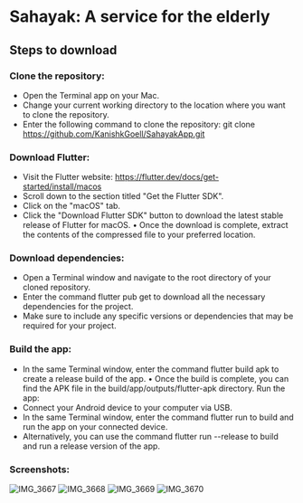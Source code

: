 # Sahayak: A service for the elderly

## Steps to download

### Clone the repository:
- Open the Terminal app on your Mac.
- Change your current working directory to the location where you want to clone the repository.
- Enter the following command to clone the repository: git clone https://github.com/KanishkGoell/SahayakApp.git

### Download Flutter:
- Visit the Flutter website: https://flutter.dev/docs/get-started/install/macos
- Scroll down to the section titled "Get the Flutter SDK".
- Click on the "macOS" tab.
- Click the "Download Flutter SDK" button to download the latest stable release of Flutter for macOS. • Once the download is complete, extract the contents of the compressed file to your preferred location. 

### Download dependencies:
- Open a Terminal window and navigate to the root directory of your cloned repository.
- Enter the command flutter pub get to download all the necessary dependencies for the project.
- Make sure to include any specific versions or dependencies that may be required for your project.

### Build the app:
- In the same Terminal window, enter the command flutter build apk to create a release build of the app. • Once the build is complete, you can find the APK file in the build/app/outputs/flutter-apk directory. Run the app:
- Connect your Android device to your computer via USB.
- In the same Terminal window, enter the command flutter run to build and run the app on your connected device.
- Alternatively, you can use the command flutter run --release to build and run a release version of the app.


### Screenshots:
![IMG_3667](https://user-images.githubusercontent.com/83371955/232590894-4439e95c-e3ed-4989-89d3-56f8a468a332.PNG) ![IMG_3668](https://user-images.githubusercontent.com/83371955/232590912-556034db-fa91-4667-9494-ca3884b28eaf.PNG) ![IMG_3669](https://user-images.githubusercontent.com/83371955/232590924-894eaa5b-0cbf-4e41-95ff-93cab6054c4d.PNG) ![IMG_3670](https://user-images.githubusercontent.com/83371955/232590931-5b2791ec-a47f-4a14-872e-2abe48453bb1.PNG)
